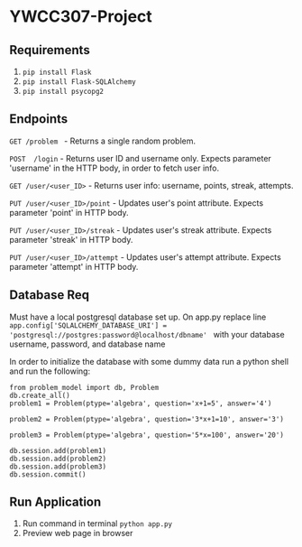 
# YWCC307-Project

## Requirements
1. `pip install Flask`
2. `pip install Flask-SQLAlchemy`
3. `pip install psycopg2`

## Endpoints 
`GET /problem ` - Returns a single random problem.

`POST  /login` - Returns user ID and username only. Expects parameter 'username' in the HTTP body, in order to fetch user info. 

`GET /user/<user_ID>` - Returns user info: username, points, streak, attempts. 

`PUT /user/<user_ID>/point` - Updates user's point attribute. Expects parameter 'point' in HTTP body. 

`PUT /user/<user_ID>/streak` - Updates user's streak attribute. Expects parameter 'streak' in HTTP body. 

`PUT /user/<user_ID>/attempt` - Updates user's attempt attribute. Expects parameter 'attempt' in HTTP body. 


## Database Req 
Must have a local postgresql database set up. 
On app.py replace line 
`app.config['SQLALCHEMY_DATABASE_URI'] = 'postgresql://postgres:password@localhost/dbname' `
with your database username, password, and database name

In order to initialize the database with some dummy data run a python shell and run the following:
```
from problem_model import db, Problem
db.create_all() 
problem1 = Problem(ptype='algebra', question='x+1=5', answer='4') 

problem2 = Problem(ptype='algebra', question='3*x+1=10', answer='3') 

problem3 = Problem(ptype='algebra', question='5*x=100', answer='20')

db.session.add(problem1)
db.session.add(problem2)
db.session.add(problem3)
db.session.commit()
```


## Run Application
1. Run command in terminal `python app.py`
2. Preview web page in browser

